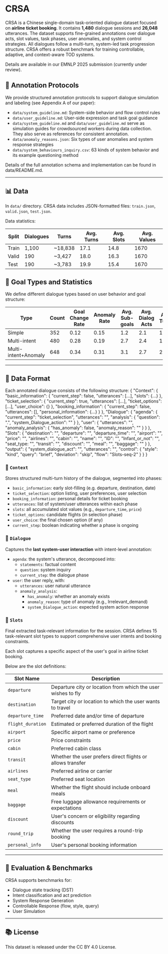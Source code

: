 # CRSA

CRSA is a Chinese single-domain task-oriented dialogue dataset focused on **airline ticket booking**. It contains **1,480** dialogue sessions and **26,048** utterances. The dataset supports fine-grained annotations over dialogue acts, slot values, task phases, user anomalies, and system control strategies. All dialogues follow a multi-turn, system-led task progression structure. CRSA offers a robust benchmark for training controllable, adaptive, and context-aware TOD systems.

Details are available in our EMNLP 2025 submission (currently under review).

## 🧰 Annotation Protocols

We provide structured annotation protocols to support dialogue simulation and labeling (see Appendix A of our paper):

- `data/system_guideline.md`: System-side behavior and flow control rules
- `data/user_guideline.md`: User-side expression and task goal guidance
- `data/system_guideline.md` and `data/user_guideline.md` serve as simulation guides for crowdsourced workers during data collection. They also serve as references for consistent annotation.
- `data/anomaly_reasons.json`: Six types of user anomalies and system response strategies
- `data/system_behaviours_inquiry.csv`: 63 kinds of system behavior and its example questioning method

Details of the full annotation schema and implementation can be found in data/README.md.

---

## 📊 Data

In `data/` directory. CRSA data includes JSON-formatted files: `train.json`, `valid.json`, `test.json`.

Data statistics:

| Split    | Dialogues | Turns   | Avg. Turns | Avg. Slots | Avg. Values |
|----------|-----------|---------|------------|------------|-------------|
| Train    | 1,100     | ~18,838 | 17.1       | 14.8       | 1670        |
| Valid    | 190       | ~3,427  | 18.0       | 16.3       | 1670        |
| Test     | 190       | ~3,783  | 19.9       | 15.4       | 1670        |

## 🎯 Goal Types and Statistics

We define different dialogue types based on user behavior and goal structure:

| Type                  | Count | Goal Change Rate | Anomaly Rate | Avg. Sub-goals | Avg. Dialog Acts | Avg. Turns |
|-----------------------|-------|------------------|--------------|----------------|------------------|------------|
| Simple                | 352   | 0.12             | 0.15         | 1.2            | 2.1              | 12.6       |
| Multi-intent          | 480   | 0.28             | 0.19         | 2.7            | 2.4              | 17.3       |
| Multi-intent+Anomaly  | 648   | 0.34             | 0.31         | 3.1            | 2.7              | 21.2       |

---

## 📂 Data Format

Each annotated dialogue consists of the following structure:
{
    "Context": {
      "basic_information": {
        "current_step": false,
        "utterances": [...],
        "slots": {...}
      },
      "ticket_selection": {
        "current_step": true,
        "utterances": [...],
        "ticket_options": [...],
        "user_choice": {}
      },
      "booking_information": {
        "current_step": false,
        "utterances": [],
        "personal_information": {...}
      }
    },
    "Dialogue": {
      "agenda": {
        "current_step": "ticket_selection",
        "utterances": "",
        "analysis": {
          "question": ".",
          "system_Dialogue_action": ""
        }
      },
      "user": {
        "utterances": "",
        "anomaly_analysis": {
          "has_anomaly": false,
          "anomaly_reason": ""
        }
      }
    },
    "Slots": {
      "destination": "",
      "departure": "",
      "departure_time": "",
      "airport": "",
      "price": "",
      "airlines": "",
      "cabin": "",
      "name": "",
      "ID": "",
      "Infant_or_not": "",
      "seat_type: "",
      "transit": "",
      "discount": "",
      "meal": "",
      "baggage": ""
    }
  },
  "output": {
    "system_dialogue_act": "",
    "utterances": "",
    "control": {
      "style": "kind",
      "query": "brief",
      "deviation": "skip",
      "flow": "Slots-seq-2"
    }
  }
}

### 🔹 `Context`

Stores structured multi-turn history of the dialogue, segmented into phases:

- `basic_information`: early slot-filling (e.g. departure, destination, date)
- `ticket_selection`: option listing, user preferences, user selection
- `booking_information`: personal details for ticket booking
- `utterances`: list of system/user utterances within each phase
- `slots`: all accumulated slot values (e.g., `departure_time`, `price`)
- `ticket_options`: candidate flights (in selection phase)
- `user_choice`: the final chosen option (if any)
- `current_step`: boolean indicating whether a phase is ongoing

### 🔹 `Dialogue`

Captures the **last system-user interaction** with intent-level annotation:

- `agenda`: the system's utterance, decomposed into:
  - `statements`: factual content
  - `question`: system inquiry
  - `current_step`: the dialogue phase
- `user`: the user reply, with:
  - `utterances`: user natural utterance
  - `anomaly_analysis`:
    - `has_anomaly`: whether an anomaly exists
    - `anomaly_reason`: type of anomaly (e.g., Irrelevant_demand)
    - `system_Dialogue_action`: expected system action response

### 🔹 `Slots`

Final extracted task-relevant information for the session.
CRSA defines 15 task-relevant slot types to support comprehensive user intents and booking constraints. 

Each slot captures a specific aspect of the user's goal in airline ticket booking.

Below are the slot definitions:

| Slot Name         | Description                                                              |
| ----------------- | ------------------------------------------------------------------------ |
| `departure`       | Departure city or location from which the user wishes to fly             |
| `destination`     | Target city or location to which the user wants to travel                |
| `departure_time`  | Preferred date and/or time of departure                                  |
| `flight_duration` | Estimated or preferred duration of the flight                            |
| `airport`         | Specific airport name or preference                                      |
| `price`           | Price constraints                                                        |
| `cabin`           | Preferred cabin class                                                    |
| `transit`         | Whether the user prefers direct flights or allows transfer               |
| `airlines`        | Preferred airline or carrier                                             |
| `seat_type`       | Preferred seat location                                                  |
| `meal`            | Whether the flight should include onboard meals                          |
| `baggage`         | Free luggage allowance requirements or expectations                      |
| `discount`        | User's concern or eligibility regarding discounts                        |
| `round_trip`      | Whether the user requires a round-trip booking                           |
| `personal_info`   | User's personal booking information                                      |

---

## 🧪 Evaluation & Benchmarks

CRSA supports benchmarks for:
- Dialogue state tracking (DST)
- Intent classification and act prediction
- System Response Generation
- Controllable Response (flow, style, query)
- User Simulation

---


## 📚 License

This dataset is released under the CC BY 4.0 License.
